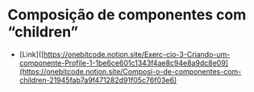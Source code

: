 # Composição de componentes com “children” 

- [Link]([https://onebitcode.notion.site/Exerc-cio-3-Criando-um-componente-Profile-1-1be6ce601c1343f4ae8c94e8a9dc8e09](https://onebitcode.notion.site/Composi-o-de-componentes-com-children-21945fab7a9f471282d91f05c76f03e6)
